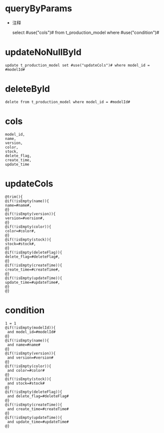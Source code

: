 queryByParams
===
* 注释

    select #use("cols")# from t_production_model where #use("condition")#
    
updateNoNullById
===
	update t_production_model set #use("updateCols")# where model_id = #modelId#
	
deleteById
===
	delete from t_production_model where model_id = #modelId#

cols
===
    model_id,
    name,
    version,
    color,
    stock,
    delete_flag,
    create_time,
    update_time

updateCols
===
    @trim(){
    @if(!isEmpty(name)){
    name=#name#,
    @}
    @if(!isEmpty(version)){
    version=#version#,
    @}
    @if(!isEmpty(color)){
    color=#color#,
    @}
    @if(!isEmpty(stock)){
    stock=#stock#,
    @}
    @if(!isEmpty(deleteFlag)){
    delete_flag=#deleteFlag#,
    @}
    @if(!isEmpty(createTime)){
    create_time=#createTime#,
    @}
    @if(!isEmpty(updateTime)){
    update_time=#updateTime#,
    @}
    @}

condition
===

    1 = 1
    @if(!isEmpty(modelId)){
     and model_id=#modelId#
    @}
    @if(!isEmpty(name)){
     and name=#name#
    @}
    @if(!isEmpty(version)){
     and version=#version#
    @}
    @if(!isEmpty(color)){
     and color=#color#
    @}
    @if(!isEmpty(stock)){
     and stock=#stock#
    @}
    @if(!isEmpty(deleteFlag)){
     and delete_flag=#deleteFlag#
    @}
    @if(!isEmpty(createTime)){
     and create_time=#createTime#
    @}
    @if(!isEmpty(updateTime)){
     and update_time=#updateTime#
    @}
